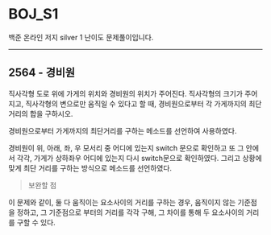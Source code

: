 # BOJ_S1
백준 온라인 저지 silver 1 난이도 문제풀이입니다.

---

## 2564 - 경비원

직사각형 도로 위에 가게의 위치와 경비원의 위치가 주어진다. 직사각형의 크기가 주어지고, 직사각형의 변으로만 움직일 수 있다고 할 때, 경비원으로부터 각 가게까지의 최단거리의 합을 구하시오.

경비원으로부터 가게까지의 최단거리를 구하는 메소드를 선언하여 사용하였다.

경비원이 위, 아래, 좌, 우 모서리 중 어디에 있는지 switch 문으로 확인하고 또 그 안에서 각각, 가게가 상하좌우 어디에 있는지 다시 switch문으로 확인하였다. 그리고 상황에 맞게 최단 거리를 구하는 방식으로 메소드를 선언하였다.

> 보완할 점

이 문제와 같이, 둘 다 움직이는 요소사이의 거리를 구하는 경우, 움직이지 않는 기준점을 정하고, 그 기준점으로 부터의 거리를 각각 구해, 그 차이를 통해 두 요소사이의 거리를 구할 수 있다. 